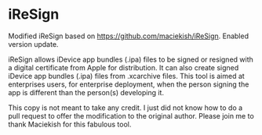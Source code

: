 # iReSign
Modified iReSign based on https://github.com/maciekish/iReSign. Enabled version update.

iReSign allows iDevice app bundles (.ipa) files to be signed or resigned with a digital certificate from Apple for distribution. It can also create signed iDevice app bundles (.ipa) files from .xcarchive files. This tool is aimed at enterprises users, for enterprise deployment, when the person signing the app is different than the person(s) developing it.

This copy is not meant to take any credit. I just did not know how to do a pull request to offer the modification to the original author. Please join me to thank Maciekish for this fabulous tool. 

